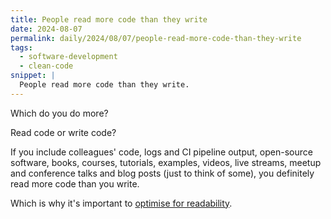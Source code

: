 ```yaml
---
title: People read more code than they write
date: 2024-08-07
permalink: daily/2024/08/07/people-read-more-code-than-they-write
tags:
  - software-development
  - clean-code
snippet: |
  People read more code than they write.
---
```


Which do you do more?

Read code or write code?

If you include colleagues' code, logs and CI pipeline output, open-source software, books, courses, tutorials, examples, videos, live streams, meetup and conference talks and blog posts (just to think of some), you definitely read more code than you write.

Which is why it's important to [optimise for readability][0].

[0]: {{site.url}}/daily/2024/08/06/computers-dont-care
